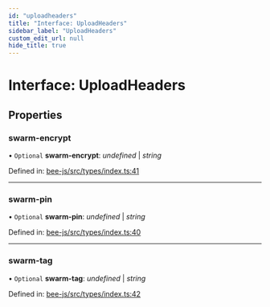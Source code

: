 ```yaml
---
id: "uploadheaders"
title: "Interface: UploadHeaders"
sidebar_label: "UploadHeaders"
custom_edit_url: null
hide_title: true
---
```


# Interface: UploadHeaders

## Properties

### swarm-encrypt

• `Optional` **swarm-encrypt**: *undefined* \| *string*

Defined in: [bee-js/src/types/index.ts:41](https://github.com/ethersphere/bee-js/blob/7dfd556/src/types/index.ts#L41)

___

### swarm-pin

• `Optional` **swarm-pin**: *undefined* \| *string*

Defined in: [bee-js/src/types/index.ts:40](https://github.com/ethersphere/bee-js/blob/7dfd556/src/types/index.ts#L40)

___

### swarm-tag

• `Optional` **swarm-tag**: *undefined* \| *string*

Defined in: [bee-js/src/types/index.ts:42](https://github.com/ethersphere/bee-js/blob/7dfd556/src/types/index.ts#L42)
